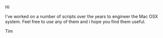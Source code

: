 Hi

I've worked on a number of scripts over the years to engineer the Mac OSX system. Feel free to use any of them and i hope you find them useful.

Tim
